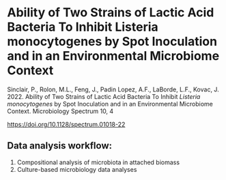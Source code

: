 # Ability of Two Strains of Lactic Acid Bacteria To Inhibit Listeria monocytogenes by Spot Inoculation and in an Environmental Microbiome Context

Sinclair, P., Rolon, M.L., Feng, J., Padin Lopez, A.F., LaBorde, L.F., Kovac, J. 2022. Ability of Two Strains of Lactic Acid Bacteria To Inhibit <i> Listeria monocytogenes </i> by Spot Inoculation and in an Environmental Microbiome Context. Microbiology Spectrum 10, 4  

https://doi.org/10.1128/spectrum.01018-22

## Data analysis workflow:
1. Compositional analysis of microbiota in attached biomass
2. Culture-based microbiology data analyses
